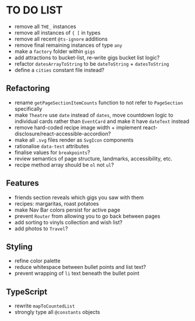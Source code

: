 # TO DO LIST

- remove all `THE_` instances
- remove all instances of `{ [` in types
- remove all recent `@ts-ignore` additions
- remove final remaining instances of type `any`
- make a `factory` folder within `gigs`
- add attractions to bucket-list, re-write gigs bucket list logic?
- refactor `datesArrayToString` to be `dateToString` + `datesToString`
- define a `cities` constant file instead?

## Refactoring

- rename `getPageSectionItemCounts` function to not refer to `PageSection` specifically
- make `Theatre` use `date` instead of `dates`, move countdown logic to individual cards rather than `EventCard` and make it have `dateText` instead
- remove hard-coded recipe image width + implement react-disclosure/react-accessible-accordion?
- make all `.svg` files render as `SvgIcon` components
- rationalise `data-test` attributes
- finalise values for `breakpoints`?
- review semantics of page structure, landmarks, accessibility, etc.
- recipe method array should be `ol` not `ul`?

## Features

- friends section reveals which gigs you saw with them
- recipes: margaritas, roast potatoes
- make Nav Bar colors persist for active page
- prevent `Router` from allowing you to go back between pages
- add sorting to vinyls collection and wish list?
- add photos to `Travel`?

## Styling

- refine color palette
- reduce whitespace between bullet points and list text?
- prevent wrapping of `li` text beneath the bullet point

## TypeScript

- rewrite `mapToCountedList`
- strongly type all `@constants` objects
